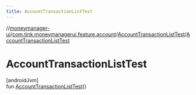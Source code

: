```yaml
---
title: AccountTransactionListTest
---
```

//[moneymanager-ui](../../../index.html)/[com.tink.moneymanagerui.feature.account](../index.html)/[AccountTransactionListTest](index.html)/[AccountTransactionListTest](-account-transaction-list-test.html)



# AccountTransactionListTest



[androidJvm]\
fun [AccountTransactionListTest](-account-transaction-list-test.html)()




